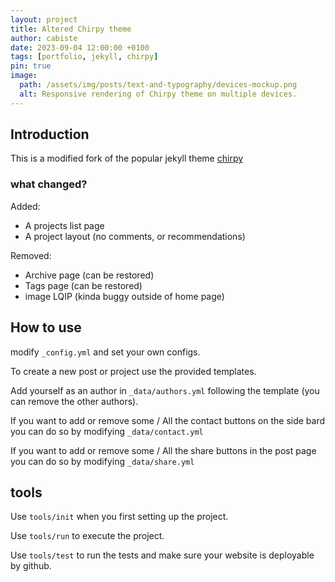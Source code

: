 ```yaml
---
layout: project
title: Altered Chirpy theme
author: cabiste
date: 2023-09-04 12:00:00 +0100
tags: [portfolio, jekyll, chirpy]
pin: true
image:
  path: /assets/img/posts/text-and-typography/devices-mockup.png
  alt: Responsive rendering of Chirpy theme on multiple devices.
---
```


## Introduction

This is a modified fork of the popular jekyll theme [chirpy](https://chirpy.cotes.page/)

### what changed?

Added:

- A projects list page
- A project layout (no comments, or recommendations)

Removed:

- Archive page (can be restored)
- Tags page (can be restored)
- image LQIP (kinda buggy outside of home page)

## How to use

modify `_config.yml` and set your own configs.

To create a new post or project use the provided templates.

Add yourself as an author in `_data/authors.yml` following the template (you can remove the other authors).

If you want to add or remove some / All the contact buttons on the side bard you can do so by modifying `_data/contact.yml`

If you want to add or remove some / All the share buttons in the post page you can do so by modifying `_data/share.yml`

## tools

Use `tools/init` when you first setting up the project.

Use `tools/run` to execute the project.

Use `tools/test` to run the tests and make sure your website is deployable by github.
